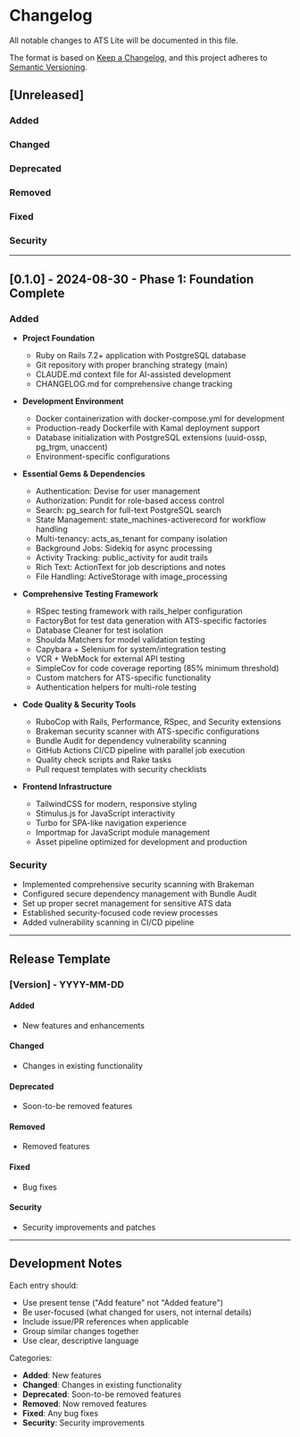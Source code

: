 # Changelog

All notable changes to ATS Lite will be documented in this file.

The format is based on [Keep a Changelog](https://keepachangelog.com/en/1.0.0/),
and this project adheres to [Semantic Versioning](https://semver.org/spec/v2.0.0.html).

## [Unreleased]

### Added

### Changed

### Deprecated

### Removed

### Fixed

### Security

---

## [0.1.0] - 2024-08-30 - Phase 1: Foundation Complete

### Added
- **Project Foundation**
  - Ruby on Rails 7.2+ application with PostgreSQL database
  - Git repository with proper branching strategy (main)
  - CLAUDE.md context file for AI-assisted development
  - CHANGELOG.md for comprehensive change tracking

- **Development Environment**
  - Docker containerization with docker-compose.yml for development
  - Production-ready Dockerfile with Kamal deployment support
  - Database initialization with PostgreSQL extensions (uuid-ossp, pg_trgm, unaccent)
  - Environment-specific configurations

- **Essential Gems & Dependencies**
  - Authentication: Devise for user management
  - Authorization: Pundit for role-based access control
  - Search: pg_search for full-text PostgreSQL search
  - State Management: state_machines-activerecord for workflow handling
  - Multi-tenancy: acts_as_tenant for company isolation
  - Background Jobs: Sidekiq for async processing
  - Activity Tracking: public_activity for audit trails
  - Rich Text: ActionText for job descriptions and notes
  - File Handling: ActiveStorage with image_processing

- **Comprehensive Testing Framework**
  - RSpec testing framework with rails_helper configuration
  - FactoryBot for test data generation with ATS-specific factories
  - Database Cleaner for test isolation
  - Shoulda Matchers for model validation testing
  - Capybara + Selenium for system/integration testing
  - VCR + WebMock for external API testing
  - SimpleCov for code coverage reporting (85% minimum threshold)
  - Custom matchers for ATS-specific functionality
  - Authentication helpers for multi-role testing

- **Code Quality & Security Tools**
  - RuboCop with Rails, Performance, RSpec, and Security extensions
  - Brakeman security scanner with ATS-specific configurations
  - Bundle Audit for dependency vulnerability scanning
  - GitHub Actions CI/CD pipeline with parallel job execution
  - Quality check scripts and Rake tasks
  - Pull request templates with security checklists

- **Frontend Infrastructure**
  - TailwindCSS for modern, responsive styling
  - Stimulus.js for JavaScript interactivity
  - Turbo for SPA-like navigation experience
  - Importmap for JavaScript module management
  - Asset pipeline optimized for development and production

### Security
- Implemented comprehensive security scanning with Brakeman
- Configured secure dependency management with Bundle Audit
- Set up proper secret management for sensitive ATS data
- Established security-focused code review processes
- Added vulnerability scanning in CI/CD pipeline

---

## Release Template

### [Version] - YYYY-MM-DD

#### Added
- New features and enhancements

#### Changed  
- Changes in existing functionality

#### Deprecated
- Soon-to-be removed features

#### Removed
- Removed features

#### Fixed
- Bug fixes

#### Security
- Security improvements and patches

---

## Development Notes

Each entry should:
- Use present tense ("Add feature" not "Added feature")
- Be user-focused (what changed for users, not internal details)
- Include issue/PR references when applicable
- Group similar changes together
- Use clear, descriptive language

Categories:
- **Added**: New features
- **Changed**: Changes in existing functionality  
- **Deprecated**: Soon-to-be removed features
- **Removed**: Now removed features
- **Fixed**: Any bug fixes
- **Security**: Security improvements